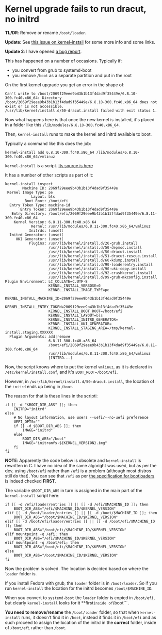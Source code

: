 # Kernel upgrade fails to run dracut, no initrd

**TL/DR**: Remove or rename ```/boot/loader```.

**Update**: See [this issue on kernel-install](https://github.com/systemd/systemd/issues/33151) for some more info and some links.

**Update 2**: I have opened [a bug report](https://bugzilla.redhat.com/show_bug.cgi?id=2290428).

This has happened on a number of occasions. Typically if:

* you convert from grub to systemd-boot
* you remove ```/boot``` as a separate partition and put in the root

On the first kernel upgrade you get an error in the shape of:
~~~
Can't write to /boot/2069f29eee9b43b1b13f4dad9f35449e/6.8.10-300.fc40.x86_64: Directory /boot/2069f29eee9b43b1b13f4dad9f35449e/6.8.10-300.fc40.x86_64 does not exist or is not accessible.
/usr/lib/kernel/install.d/50-dracut.install failed with exit status 1.
~~~

Now what happens here is that once the new kernel is installed, it's placed in a folder like this ```/lib/modules/6.8.10-300.fc40.x86_64```.

Then, ```kernel-install``` runs to make the kernel and initrd available to boot. 

Typically a command like this does the job:
~~~
kernel-install add 6.8.10-300.fc40.x86_64 /lib/modules/6.8.10-300.fc40.x86_64/vmlinuz
~~~

```kernel-install``` is a script. [Its source is here](https://github.com/ivandavidov/systemd-boot/blob/master/project/src/kernel-install/kernel-install)

It has a number of other scripts as part of it:

~~~
kernel-install inspect
        Machine ID: 2069f29eee9b43b1b13f4dad9f35449e
 Kernel Image Type: pe
            Layout: bls
         Boot Root: /boot/efi
  Entry Token Type: machine-id
       Entry Token: 2069f29eee9b43b1b13f4dad9f35449e
   Entry Directory: /boot/efi/2069f29eee9b43b1b13f4dad9f35449e/6.8.11-300.fc40.x86_64
    Kernel Version: 6.8.11-300.fc40.x86_64
            Kernel: /usr/lib/modules/6.8.11-300.fc40.x86_64/vmlinuz
           Initrds: (unset)                                                          
  Initrd Generator: (unset)                                                          
     UKI Generator: (unset)                                                          
           Plugins: /usr/lib/kernel/install.d/20-grub.install
                    /usr/lib/kernel/install.d/50-depmod.install
                    /usr/lib/kernel/install.d/50-dracut.install
                    /usr/lib/kernel/install.d/51-dracut-rescue.install
                    /usr/lib/kernel/install.d/60-kdump.install
                    /usr/lib/kernel/install.d/90-loaderentry.install
                    /usr/lib/kernel/install.d/90-uki-copy.install
                    /usr/lib/kernel/install.d/92-crashkernel.install
                    /usr/lib/kernel/install.d/99-grub-mkconfig.install
Plugin Environment: LC_COLLATE=C.UTF-8
                    KERNEL_INSTALL_VERBOSE=0
                    KERNEL_INSTALL_IMAGE_TYPE=pe
                    KERNEL_INSTALL_MACHINE_ID=2069f29eee9b43b1b13f4dad9f35449e
                    KERNEL_INSTALL_ENTRY_TOKEN=2069f29eee9b43b1b13f4dad9f35449e
                    KERNEL_INSTALL_BOOT_ROOT=/boot/efi
                    KERNEL_INSTALL_LAYOUT=bls
                    KERNEL_INSTALL_INITRD_GENERATOR=
                    KERNEL_INSTALL_UKI_GENERATOR=
                    KERNEL_INSTALL_STAGING_AREA=/tmp/kernel-install.staging.XXXXXX
  Plugin Arguments: add|remove
                    6.8.11-300.fc40.x86_64
                    /boot/efi/2069f29eee9b43b1b13f4dad9f35449e/6.8.11-300.fc40.x86_64
                    /usr/lib/modules/6.8.11-300.fc40.x86_64/vmlinuz
                    [INITRD...]
~~~

Now, the script knows where to put the kernel ```vmlinuz```, as it is declared in ```/etc/kernel/install.conf```, and it's ```BOOT_ROOT=/boot/efi```.

However, in ```/usr/lib/kernel/install.d/50-dracut.install```, the location of the ```initrd``` ends up being in ```/boot```.

The reason for that is these lines in the scripti:

~~~
if [[ -d "$BOOT_DIR_ABS" ]]; then
    INITRD="initrd"
else
    # No layout information, use users --uefi/--no-uefi preference
    UEFI_OPTS=""
    if [[ -d $BOOT_DIR_ABS ]]; then
        IMAGE="initrd"
    else
        BOOT_DIR_ABS="/boot"
        IMAGE="initramfs-${KERNEL_VERSION}.img"
    fi
fi
~~~

**NOTE**: Apparently the code below is obsolete and ```kernel-install``` is rewritten in C. I have no idea of the same algoright was used, but as per the dev, using ```/boot/efi``` rather than ```/efi``` is a problem (although most distros still do that). You can see that ```/efi``` as per [the specification for bootloaders](https://uapi-group.org/specifications/specs/boot_loader_specification/#mount-points) is indeed checked **FIRST**.

The variable ```$BOOT_DIR_ABS``` in turn is assigned in the main part of the ```kernel-install``` script here:
~~~
if [[ -d /efi/loader/entries ]] || [[ -d /efi/$MACHINE_ID ]]; then
    BOOT_DIR_ABS="/efi/$MACHINE_ID/$KERNEL_VERSION"
elif [[ -d /boot/loader/entries ]] || [[ -d /boot/$MACHINE_ID ]]; then
    BOOT_DIR_ABS="/boot/$MACHINE_ID/$KERNEL_VERSION"
elif [[ -d /boot/efi/loader/entries ]] || [[ -d /boot/efi/$MACHINE_ID ]]; then
    BOOT_DIR_ABS="/boot/efi/$MACHINE_ID/$KERNEL_VERSION"
elif mountpoint -q /efi; then
    BOOT_DIR_ABS="/efi/$MACHINE_ID/$KERNEL_VERSION"
elif mountpoint -q /boot/efi; then
    BOOT_DIR_ABS="/boot/efi/$MACHINE_ID/$KERNEL_VERSION"
else
    BOOT_DIR_ABS="/boot/$MACHINE_ID/$KERNEL_VERSION"
fi
~~~

Now the problem is solved. The location is decided based on where the ```loader``` folder is.

If you install Fedora with grub, the ```loader``` folder is in ```/boot/loader```. So if you run ```kernel-install``` the location for the initrd becomes ```/boot/$MACHINE_ID```.

When you convert to ```systemd-boot``` the ```loader``` folder is copied in ```/boot/efi```, but clearly ```kernel-install``` looks for it **first``` inside of ```/boot```.

**You need to remove/rename** the ```/boot/loader``` folder, so that when ```kernel-install``` runs, it doesn't find it in ```/boot```, instead it finds it in ```/boot/efi``` and as such proceed to assign the location of the initrd in the **correct** folder, inside of ```/boot/efi``` rather than ```/boot```.

